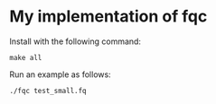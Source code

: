 # My implementation of fqc

Install with the following command:
```
make all
```

Run an example as follows:
```
./fqc test_small.fq
```
